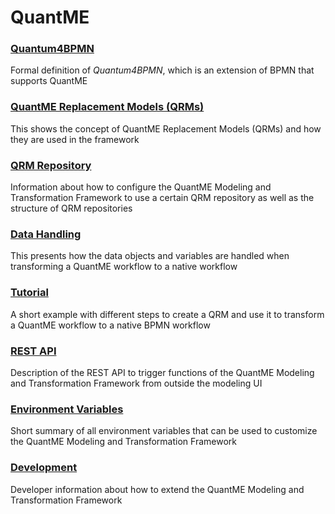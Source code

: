 # QuantME

### [Quantum4BPMN](https://github.com/UST-QuAntiL/QuantME-Quantum4BPMN)

Formal definition of _Quantum4BPMN_, which is an extension of BPMN that supports QuantME

### [QuantME Replacement Models (QRMs)](./QRM)

This shows the concept of QuantME Replacement Models (QRMs) and how they are used in the framework

### [QRM Repository](./QRM-Repository)

Information about how to configure the QuantME Modeling and Transformation Framework to use a certain QRM repository as well as the structure of QRM repositories

### [Data Handling](./Data-Handling)

This presents how the data objects and variables are handled when transforming a QuantME workflow to a native workflow

### [Tutorial](./Tutorial)

A short example with different steps to create a QRM and use it to transform a QuantME workflow to a native BPMN workflow

### [REST API](./API)

Description of the REST API to trigger functions of the QuantME Modeling and Transformation Framework from outside the modeling UI

### [Environment Variables](./Environment-Variables)

Short summary of all environment variables that can be used to customize the QuantME Modeling and Transformation Framework

### [Development](./Development)

Developer information about how to extend the QuantME Modeling and Transformation Framework
